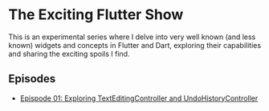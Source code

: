 # The Exciting Flutter Show

This is an experimental series where I delve into very well known (and less known) widgets and concepts in Flutter and Dart, exploring their capabilities and sharing the exciting spoils I find.

## Episodes

- [Epispode 01: Exploring TextEditingController and UndoHistoryController]()